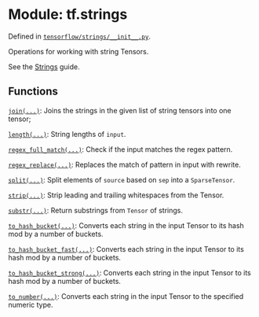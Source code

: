 <div itemscope itemtype="http://developers.google.com/ReferenceObject">
<meta itemprop="name" content="tf.strings" />
<meta itemprop="path" content="Stable" />
</div>

# Module: tf.strings



Defined in [`tensorflow/strings/__init__.py`](https://www.tensorflow.org/code/tensorflow/strings/__init__.py).

Operations for working with string Tensors.

See the [Strings](https://tensorflow.org/api_guides/python/string_ops) guide.

## Functions

[`join(...)`](../tf/strings/join.md): Joins the strings in the given list of string tensors into one tensor;

[`length(...)`](../tf/strings/length.md): String lengths of `input`.

[`regex_full_match(...)`](../tf/strings/regex_full_match.md): Check if the input matches the regex pattern.

[`regex_replace(...)`](../tf/strings/regex_replace.md): Replaces the match of pattern in input with rewrite.

[`split(...)`](../tf/strings/split.md): Split elements of `source` based on `sep` into a `SparseTensor`.

[`strip(...)`](../tf/strings/strip.md): Strip leading and trailing whitespaces from the Tensor.

[`substr(...)`](../tf/strings/substr.md): Return substrings from `Tensor` of strings.

[`to_hash_bucket(...)`](../tf/strings/to_hash_bucket.md): Converts each string in the input Tensor to its hash mod by a number of buckets.

[`to_hash_bucket_fast(...)`](../tf/strings/to_hash_bucket_fast.md): Converts each string in the input Tensor to its hash mod by a number of buckets.

[`to_hash_bucket_strong(...)`](../tf/strings/to_hash_bucket_strong.md): Converts each string in the input Tensor to its hash mod by a number of buckets.

[`to_number(...)`](../tf/strings/to_number.md): Converts each string in the input Tensor to the specified numeric type.

